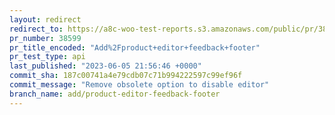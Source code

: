 ```yaml
---
layout: redirect
redirect_to: https://a8c-woo-test-reports.s3.amazonaws.com/public/pr/38599/api/index.html
pr_number: 38599
pr_title_encoded: "Add%2Fproduct+editor+feedback+footer"
pr_test_type: api
last_published: "2023-06-05 21:56:46 +0000"
commit_sha: 187c00741a4e79cdb07c71b994222597c99ef96f
commit_message: "Remove obsolete option to disable editor"
branch_name: add/product-editor-feedback-footer
---
```


